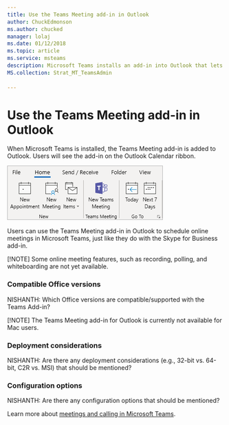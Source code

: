 ```yaml
---
title: Use the Teams Meeting add-in in Outlook
author: ChuckEdmonson
ms.author: chucked
manager: lolaj
ms.date: 01/12/2018
ms.topic: article
ms.service: msteams
description: Microsoft Teams installs an add-in into Outlook that lets users schedule a Teams meeting from Outlook.
MS.collection: Strat_MT_TeamsAdmin

---
```


Use the Teams Meeting add-in in Outlook
=======================================

When Microsoft Teams is installed, the Teams Meeting add-in is added to Outlook. Users will see the add-in on the Outlook Calendar ribbon. 

![Screenshot of Teams add-in on Outlook ribbon.](media/Teams-add-in-for-Outlook.png)

Users can use the Teams Meeting add-in in Outlook to schedule online meetings in Microsoft Teams, just like they do with the Skype for Business add-in. 

[!NOTE]
Some online meeting features, such as recording, polling, and whiteboarding are not yet available.

### Compatible Office versions

NISHANTH: Which Office versions are compatible/supported with the Teams Add-in?

[!NOTE]
The Teams Meeting add-in for Outlook is currently not available for Mac users.​

### Deployment considerations

NISHANTH: Are there any deployment considerations (e.g., 32-bit vs. 64-bit, C2R vs. MSI) that should be mentioned?

### Configuration options

NISHANTH: Are there any configuration options that should be mentioned?

Learn more about [meetings and calling in Microsoft Teams](https://support.office.com/en-us/article/Meetings-and-calls-d92432d5-dd0f-4d17-8f69-06096b6b48a8?ui=en-US&rs=en-US&ad=US).

